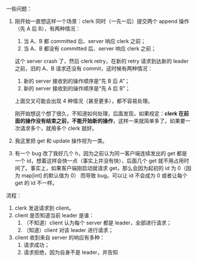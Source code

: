 一些问题：

1. 刚开始一直想这样一个场景：clerk 同时（一先一后）提交两个 append 操作（先 A 后 B），有两种情况：

   1. 当 A、B 都 committed 后、server 响应 clerk 之前；
   2. 当 A、B 都没有 committed 后、server 响应 clerk 之前；

   这个 server crash 了，然后 clerk retry，在新的 retry 请求到达新的 leader 之前，旧的 A、B 请求还没有 commit，这时候有两种情况：

   1. 新的 server 接收到的操作顺序是“先 B 后 A”；
   2. 新的 server 接收到的操作顺序是“先 A 后 B”；

   上面交叉可能会出现 4 种情况（甚至更多），都不容易处理。

   

   刚开始想这个想了很久，不知道如何处理，后面发现，如果规定：**clerk 在前面的操作没有结束之前，不能开始新的操作**，这样一来就简单多了。如果要一次请求多个，就用多个 clerk 就好。

2. 我这里把 get 和 update 操作视为一类。

3. 有一个 bug 改了我好几个 h，因为之前认为同一客户端连续发出的 get 都是一个 id，想着这样会快一点（事实上并没有快），后面几个 get 就不用占用时间了。事实上，如果客户端刚启动就请求 get，那么会因为起初的 id 为 0（因为 map[int] 的默认值为 0） 而导致 bug。可以让 id 不会成为 0 或者让每个 get 的 id 不一样。



流程：

1. clerk 发送请求到 client。
2. client 是否知道当前 leader 是谁：
   1. （不知道）client 认为每个 server 都是 leader，全部进行请求；
   2. （知道）client 对该 leader 进行请求；
3. client 收到来自 server 的响应有多种：
   1. 请求成功；
   2. 请求拒绝，因为自身不是 leader，并告知